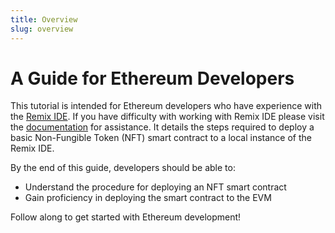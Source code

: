 ```yaml
---
title: Overview
slug: overview
---
```


# A Guide for Ethereum Developers

This tutorial is intended for Ethereum developers who have experience with the [Remix IDE](https://remix.ethereum.org/). If you have difficulty with working with Remix IDE please visit the [documentation](https://remix-ide.readthedocs.io/en/latest/) for assistance. It details the steps required to deploy a basic Non-Fungible Token (NFT) smart contract to a local instance of the Remix IDE.

By the end of this guide, developers should be able to:

-   Understand the procedure for deploying an NFT smart contract
-   Gain proficiency in deploying the smart contract to the EVM

Follow along to get started with Ethereum development!
